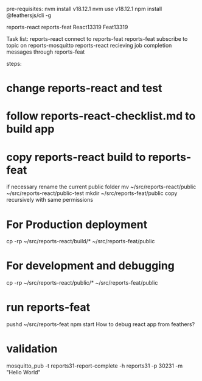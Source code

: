 pre-requisites:
nvm install v18.12.1
nvm use v18.12.1
npm install @feathersjs/cli -g

reports-react
reports-feat
React13319
Feat13319

Task list:
reports-react connect to reports-feat
reports-feat subscribe to topic on reports-mosquitto
reports-react recieving job completion messages through reports-feat

steps:
# change reports-react and test
# follow reports-react-checklist.md to build app
# copy reports-react build to reports-feat
if necessary rename the current public folder
mv ~/src/reports-react/public ~/src/reports-react/public-test
mkdir ~/src/reports-feat/public
copy recursively with same permissions
# For Production deployment
cp -rp ~/src/reports-react/build/* ~/src/reports-feat/public
# For development and debugging
cp -rp ~/src/reports-react/public/* ~/src/reports-feat/public

# run reports-feat
pushd ~/src/reports-feat
npm start
How to debug react app from feathers?

# validation
mosquitto_pub -t reports31-report-complete -h reports31 -p 30231 -m "Hello World"

